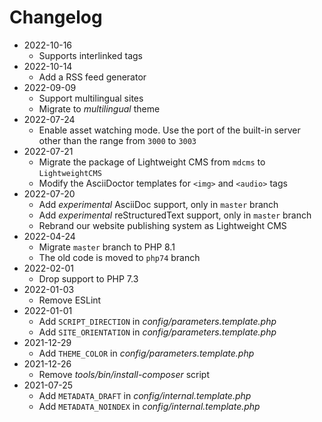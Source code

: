 # Changelog

* 2022-10-16
  * Supports interlinked tags
* 2022-10-14
  * Add a RSS feed generator
* 2022-09-09
  * Support multilingual sites
  * Migrate to *multilingual* theme
* 2022-07-24
  * Enable asset watching mode. Use the port of the built-in server other than the range from `3000` to `3003`
* 2022-07-21
  * Migrate the package of Lightweight CMS from `mdcms` to `LightweightCMS`
  * Modify the AsciiDoctor templates for `<img>` and `<audio>` tags
* 2022-07-20
  * Add *experimental* AsciiDoc support, only in `master` branch
  * Add *experimental* reStructuredText support, only in `master` branch
  * Rebrand our website publishing system as Lightweight CMS
* 2022-04-24
  * Migrate `master` branch to PHP 8.1
  * The old code is moved to `php74` branch
* 2022-02-01
  * Drop support to PHP 7.3
* 2022-01-03
  * Remove ESLint
* 2022-01-01
  * Add `SCRIPT_DIRECTION` in *config/parameters.template.php*
  * Add `SITE_ORIENTATION` in *config/parameters.template.php*
* 2021-12-29
  * Add `THEME_COLOR` in *config/parameters.template.php*
* 2021-12-26
  * Remove *tools/bin/install-composer* script
* 2021-07-25
  * Add `METADATA_DRAFT` in *config/internal.template.php*
  * Add `METADATA_NOINDEX` in *config/internal.template.php*
